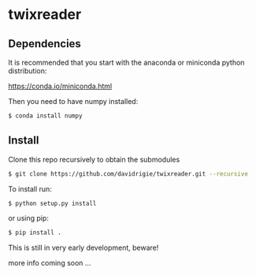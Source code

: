# twixreader

## Dependencies

It is recommended that you start with the anaconda or miniconda python distribution:


https://conda.io/miniconda.html

Then you need to have numpy installed:

```bash
$ conda install numpy
```
## Install

Clone this repo recursively to obtain the submodules

```bash
$ git clone https://github.com/davidrigie/twixreader.git --recursive
```

To install run:

```bash
$ python setup.py install
```

or using pip:

```bash
$ pip install .
```

This is still in very early development, beware! 

more info coming soon ...